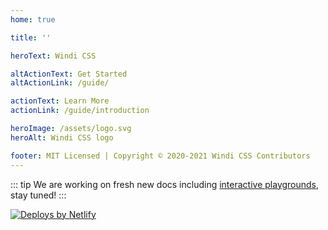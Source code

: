 ```yaml
---
home: true

title: ''

heroText: Windi CSS

altActionText: Get Started
altActionLink: /guide/

actionText: Learn More
actionLink: /guide/introduction

heroImage: /assets/logo.svg
heroAlt: Windi CSS logo

footer: MIT Licensed | Copyright © 2020-2021 Windi CSS Contributors
---
```


::: tip
We are working on fresh new docs including [interactive playgrounds](https://twitter.com/antfu7/status/1371779599084888064?s=20), stay tuned!
:::


<p class="text-center opacity-75 mt-4 -mb-4">
  <a href="https://www.netlify.com" target="_blank">
    <img src="/assets/netlify.svg" alt="Deploys by Netlify">
  </a>
</p>
